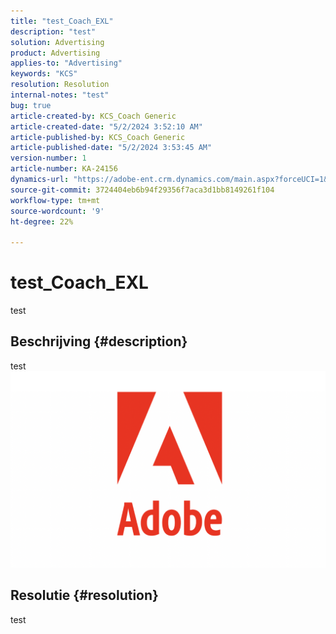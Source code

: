 ```yaml
---
title: "test_Coach_EXL"
description: "test"
solution: Advertising
product: Advertising
applies-to: "Advertising"
keywords: "KCS"
resolution: Resolution
internal-notes: "test"
bug: true
article-created-by: KCS_Coach Generic
article-created-date: "5/2/2024 3:52:10 AM"
article-published-by: KCS_Coach Generic
article-published-date: "5/2/2024 3:53:45 AM"
version-number: 1
article-number: KA-24156
dynamics-url: "https://adobe-ent.crm.dynamics.com/main.aspx?forceUCI=1&pagetype=entityrecord&etn=knowledgearticle&id=7657b752-3708-ef11-9f89-000d3a345e57"
source-git-commit: 3724404eb6b94f29356f7aca3d1bb8149261f104
workflow-type: tm+mt
source-wordcount: '9'
ht-degree: 22%

---
```


# test_Coach_EXL


test

## Beschrijving {#description}

test![](assets/___a451658a-3708-ef11-9f89-000d3a345e57___.png)

## Resolutie {#resolution}


test

